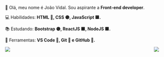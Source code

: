 
<p align="left"> 
 👋 Olá, meu nome é João Vidal. Sou aspirante a <strong>Front-end developer</strong>.
</p>

<p align="left">
 💻 Habilidades: <strong>HTML 🔶, CSS 🟣, JavaScript 🟨.</strong>
</p>

<p align="left"> 
  📚 Estudando: <strong>Bootstrap 🟣, ReactJS 🟦, NodeJS 🟩.</strong>
</p>
  

<p align="left">
  💼 Ferramentas: <strong>VS Code 🔹, Git 🔸 e GitHub 🔸.</strong>
</p>


<a href="https://github.com/JOAOVIDALNT/JOAOVIDALNT"> 
<img align="right" src="https://github-readme-stats.vercel.app/api?username=JOAOVIDALNT&show_icons=true&theme=radical" />
</a>

<a href="https://github.com/JOAOVIDALNT/JOAOVIDALNT"> 
<img align="center" src="https://github-readme-stats.vercel.app/api/top-langs/?username=JOAOVIDALNT&layout=compact&theme=radical" />
</a>


<!-- [![João GitHub stats](https://github-readme-stats.vercel.app/api?username=JOAOVIDALNT&show_icons=true&theme=radical)](https://https://github.com/JOAOVIDALNT/JOAOVIDALNT) -->
<!--  -->
<!-- [![Top Langs](https://github-readme-stats.vercel.app/api/top-langs/?username=JOAOVIDALNT&layout=compact&theme=radical)](https://github.com/JOAOVIDALNT/JOAOVIDALNT) -->
